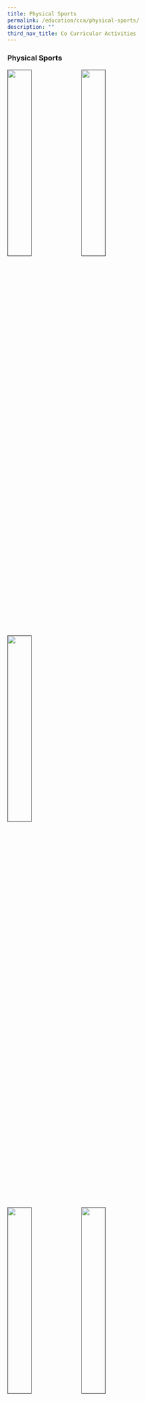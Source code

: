 ```yaml
---
title: Physical Sports
permalink: /education/cca/physical-sports/
description: ""
third_nav_title: Co Curricular Activities
---
```

### **Physical Sports**

<p><a href="">
<img src="/images/sports.jpg" style="width:33%" align=left>
</a></p>

<p><a href="">
<img src="/images/sports.jpg" style="width:33%" align=left>
</a></p>

<p><a href="">
<img src="/images/sports.jpg" style="width:33%" align=left>
</a></p>

<br clear="left">	

<p><a href="">
<img src="/images/sports.jpg" style="width:33%" align=left>
</a></p>

<p><a href="">
<img src="/images/sports.jpg" style="width:33%" align=left>
</a></p>

<p><a href="">
<img src="/images/sports.jpg" style="width:33%" align=left>
</a></p>

<br clear="left">	

<p><a href="">
<img src="/images/sports.jpg" style="width:33%" align=left>
</a></p>

<p><a href="">
<img src="/images/sports.jpg" style="width:33%" align=left>
</a></p>

<p><a href="">
<img src="/images/sports.jpg" style="width:33%" align=left>
</a></p>

<br clear="left">	

<p><a href="">
<img src="/images/sports.jpg" style="width:33%" align=left>
</a></p>

<p><a href="">
<img src="/images/sports.jpg" style="width:33%" align=left>
</a></p>

<p><a href="">
<img src="/images/sports.jpg" style="width:33%" align=left>
</a></p>

<br clear="left">	

#### **Teachers-in-Charge & CCA Timings**
##### **Badminton**


##### **Basketball**


##### **Bowling**


##### **Floorball**


##### **Football**


##### **Hockey**


##### **Rugby**


##### **Swimming**


##### **Table Tennis**


##### **Tennis**


##### **Track & Field**


##### **Water Polo**
